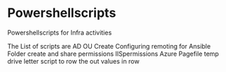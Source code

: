 # Powershellscripts
Powershellscripts for Infra activities


The List of scripts are 
AD OU Create 
Configuring remoting for Ansible
Folder create and share permissions
IISpermissions
Azure Pagefile temp drive letter
script to row the out values in row
